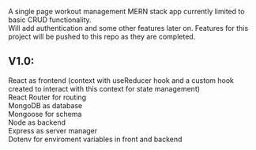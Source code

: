 A single page workout management MERN stack app currently limited to basic CRUD functionality. <br />
Will add authentication and some other features later on. Features for this project will be pushed to this repo as they are completed.<br />


<h2><b>V1.0:</b></h2>

React as frontend (context with useReducer hook and a custom hook created to interact with this context for state management) <br />
React Router for routing <br />
MongoDB as database <br />
Mongoose for schema <br />
Node as backend <br />
Express as server manager <br />
Dotenv for enviroment variables in front and backend 
